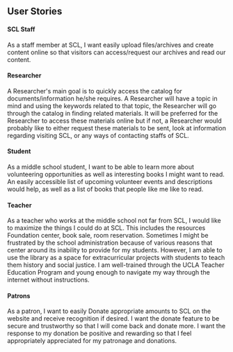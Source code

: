 ## User Stories

#### SCL Staff
As a staff member at SCL, I want easily upload files/archives and create content online so that visitors can access/request our archives and read our content.

#### Researcher
A Researcher's main goal is to quickly access the catalog for documents/information he/she requires. A Researcher will have a topic in mind and using the keywords related to that topic, the Researcher will go through the catalog in finding related materials. It will be preferred for the Researcher to access these materials online but if not, a Researcher would probably like to either request these materials to be sent, look at information regarding visiting SCL, or any ways of contacting staffs of SCL.

#### Student
As a middle school student, I want to be able to learn more about volunteering opportunities as well as interesting books I might want to read. An easily accessible list of upcoming volunteer events and descriptions would help, as well as a list of books that people like me like to read.

#### Teacher
As a teacher who works at the middle school not far from SCL, I would like to maximize the things I could do at SCL. This includes the resources Foundation center, book sale, room reservation. Sometimes I might be frustrated by the school administration because of various reasons that center around its inability to provide for my students. However, I am able to use the library as a space for extracurricular projects with students to teach them history and social justice. I am well-trained through the UCLA Teacher Education Program and young enough to navigate my way through the internet without instructions.  
#### Patrons
As a patron, I want to easily Donate appropriate amounts to SCL on the website and receive recognition if desired. I want the donate feature to be secure and trustworthy so that I will come back and donate more. I want the response to my donation be positive and rewarding so that I feel appropriately appreciated for my patronage and donations. 

